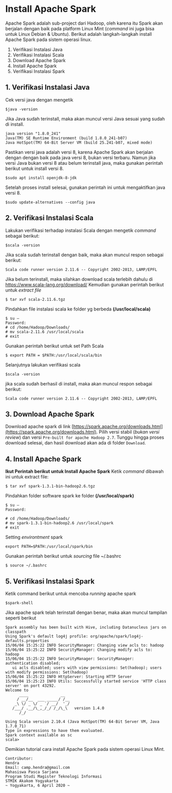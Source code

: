 ﻿
# Install Apache Spark
Apache Spark adalah sub-project dari Hadoop, oleh karena itu Spark akan berjalan dengan baik pada platform Linux Mint (*command* ini juga bisa untuk Linux Debian & Ubuntu). Berikut adalah langkah-langkah install Apache Spark pada sistem operasi linux.

 1. Verifikasi Instalasi Java
 2. Verifikasi Instalasi Scala
 3. Download Apache Spark
 4. Install Apache Spark
 5. Verifikasi Instalasi Spark


## 1. Verifikasi Instalasi Java
Cek versi java dengan mengetik 

    $java -version
Jika Java sudah terinstall, maka akan muncul versi Java sesuai yang sudah di install.

    java version "1.8.0_241" 
    Java(TM) SE Runtime Environment (build 1.8.0_241-b07)
    Java HotSpot(TM) 64-Bit Server VM (build 25.241-b07, mixed mode)
Pastikan versi java adalah versi 8, karena Apache Spark akan berjalan dengan dengan baik pada java versi 8, bukan versi terbaru. Namun jika versi Java bukan versi 8 atau belum terinstall java, maka gunakan perintah berikut untuk install versi 8.

    $sudo apt install openjdk-8-jdk
Setelah proses install selesai, gunakan perintah ini untuk mengaktifkan java versi 8.

    $sudo update-alternatives --config java
## 2. Verifikasi Instalasi Scala
Lakukan verifikasi terhadap instalasi Scala dengan mengetik *command* sebagai berikut:

    $scala -version
Jika scala sudah terinstall dengan baik, maka akan muncul respon sebagai berikut:

    Scala code runner version 2.11.6 -- Copyright 2002-2013, LAMP/EPFL
Jika belum terinstall, maka silahkan download scala terlebih dahulu di https://www.scala-lang.org/download/
Kemudian gunakan perintah berikut untuk *extract file*

    $ tar xvf scala-2.11.6.tgz
Pindahkan file instalasi scala ke folder yg berbeda **(/usr/local/scala)**

    $ su – 
    Password: 
    # cd /home/Hadoop/Downloads/ 
    # mv scala-2.11.6 /usr/local/scala 
    # exit
Gunakan perintah berikut untuk set Path Scala

    $ export PATH = $PATH:/usr/local/scala/bin
Selanjutnya lakukan verifikasi scala

    $scala -version
jika scala sudah berhasil di install, maka akan muncul respon sebagai berikut:

    Scala code runner version 2.11.6 -- Copyright 2002-2013, LAMP/EPFL
## 3. Download Apache Spark
Download apache spark di link [https://spark.apache.org/downloads.html](https://spark.apache.org/downloads.html). Pilih versi stabil (*bukan versi review*) dan versi `Pre-built for apache Hadoop 2.7`. Tunggu hingga proses download selesai, dan hasil download akan ada di folder `Download`.

## 4. Install Apache Spark
**Ikut Perintah berikut untuk Install Apache Spark**
Ketik *command* dibawah ini untuk extract file:

    $ tar xvf spark-1.3.1-bin-hadoop2.6.tgz
Pindahkan folder software spark ke folder **(/usr/local/spark)**

    $ su – 
    Password:  
    
    # cd /home/Hadoop/Downloads/ 
    # mv spark-1.3.1-bin-hadoop2.6 /usr/local/spark 
    # exit
Setting *environtment* spark

    export PATH=$PATH:/usr/local/spark/bin
Gunakan perintah berikut untuk *sourcing* file ~/.bashrc

    $ source ~/.bashrc
## 5. Verifikasi Instalasi Spark
Ketik command berikut untuk mencoba *running* apache spark

    $spark-shell
Jika apache spark telah terinstall dengan benar, maka akan muncul tampilan seperti berikut

    Spark assembly has been built with Hive, including Datanucleus jars on classpath 
    Using Spark's default log4j profile: org/apache/spark/log4j-defaults.properties 
    15/06/04 15:25:22 INFO SecurityManager: Changing view acls to: hadoop 
    15/06/04 15:25:22 INFO SecurityManager: Changing modify acls to: hadoop
    15/06/04 15:25:22 INFO SecurityManager: SecurityManager: authentication disabled;
       ui acls disabled; users with view permissions: Set(hadoop); users with modify permissions: Set(hadoop) 
    15/06/04 15:25:22 INFO HttpServer: Starting HTTP Server 
    15/06/04 15:25:23 INFO Utils: Successfully started service 'HTTP class server' on port 43292. 
    Welcome to 
          ____              __ 
         / __/__  ___ _____/ /__ 
        _\ \/ _ \/ _ `/ __/  '_/ 
       /___/ .__/\_,_/_/ /_/\_\   version 1.4.0 
          /_/  
    		
    Using Scala version 2.10.4 (Java HotSpot(TM) 64-Bit Server VM, Java 1.7.0_71) 
    Type in expressions to have them evaluated. 
    Spark context available as sc  
    scala>
Demikian tutorial cara install Apache Spark pada sistem operasi Linux Mint.

    Contributor: 
    Hendra
    Email: camp.hendra@gmail.com
    Mahasiswa Pasca Sarjana 
    Program Studi Magister Teknologi Informasi 
    STMIK Akakom Yogyakarta
    ~ Yogyakarta, 6 April 2020 ~

